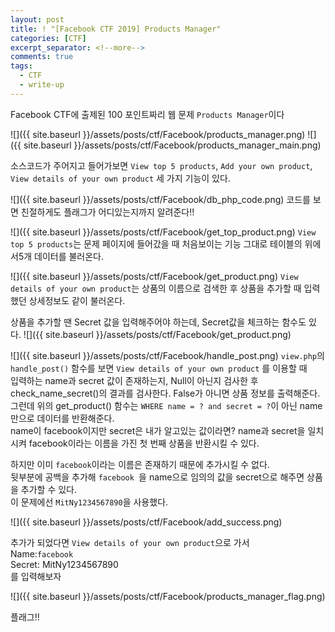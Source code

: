 ```yaml
---
layout: post
title: ! "[Facebook CTF 2019] Products Manager"
categories: [CTF]
excerpt_separator: <!--more-->
comments: true
tags:
  - CTF
  - write-up
---
```


Facebook CTF에 출제된 100 포인트짜리 웹 문제 `Products Manager`이다

![]({{ site.baseurl }}/assets/posts/ctf/Facebook/products_manager.png)
![]({{ site.baseurl }}/assets/posts/ctf/Facebook/products_manager_main.png)

소스코드가 주어지고 들어가보면 `View top 5 products`, `Add your own product`, `View details of your own product` 세 가지 기능이 있다.<br>

![]({{ site.baseurl }}/assets/posts/ctf/Facebook/db_php_code.png)
코드를 보면 친절하게도 플래그가 어디있는지까지 알려준다!!

![]({{ site.baseurl }}/assets/posts/ctf/Facebook/get_top_product.png)
`View top 5 products`는 문제 페이지에 들어갔을 때 처음보이는 기능 그대로 테이블의 위에서5개 데이터를 불러온다.

![]({{ site.baseurl }}/assets/posts/ctf/Facebook/get_product.png)
`View details of your own product`는 상품의 이름으로 검색한 후 상품을 추가할 때 입력했던 상세정보도 같이 불러온다.


상품을 추가할 땐 Secret 값을 입력해주어야 하는데, Secret값을 체크하는 함수도 있다.
![]({{ site.baseurl }}/assets/posts/ctf/Facebook/get_product.png)

![]({{ site.baseurl }}/assets/posts/ctf/Facebook/handle_post.png)
`view.php`의 `handle_post()` 함수를 보면 `View details of your own product` 를 이용할 때<br>
입력하는 name과 secret 값이 존재하는지, Null이 아닌지 검사한 후<br>
check_name_secret()의 결과를 검사한다. False가 아니면 상품 정보를 출력해준다.<br>
그런데 위의 get_product() 함수는 `WHERE name = ? and secret = ?`이 아닌 name만으로 데이터를 반환해준다.<br>
name이 facebook이지만 secret은 내가 알고있는 값이라면? name과 secret을 일치시켜 facebook이라는 이름을 가진
첫 번째 상품을 반환시킬 수 있다.

하지만 이미 `facebook`이라는 이름은 존재하기 때문에 추가시킬 수 없다.<br>
뒷부분에 공백을 추가해 `facebook `을 name으로 임의의 값을 secret으로 해주면 상품을 추가할 수 있다.<br>
이 문제에선 `MitNy1234567890`을 사용했다.

![]({{ site.baseurl }}/assets/posts/ctf/Facebook/add_success.png)

추가가 되었다면 `View details of your own product`으로 가서<br>
Name:`facebook `<br>
Secret: MitNy1234567890  <br> 를 입력해보자

![]({{ site.baseurl }}/assets/posts/ctf/Facebook/products_manager_flag.png)

플래그!!
